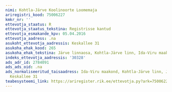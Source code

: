```yaml
---
nimi: Kohtla-Järve Koolinoorte Loomemaja
ariregistri_kood: 75006227
kmkr_nr: ''
ettevotja_staatus: R
ettevotja_staatus_tekstina: Registrisse kantud
ettevotja_esmakande_kpv: 05.04.2016
ettevotja_aadress: .na
asukoht_ettevotja_aadressis: Keskallee 31
asukoha_ehak_kood: 265
asukoha_ehak_tekstina: Järve linnaosa, Kohtla-Järve linn, Ida-Viru maakond
indeks_ettevotja_aadressis: '30328'
ads_adr_id: 2784091
ads_ads_oid: .na
ads_normaliseeritud_taisaadress: Ida-Viru maakond, Kohtla-Järve linn, Järve linnaosa,
  Keskallee 31
teabesysteemi_link: https://ariregister.rik.ee/ettevotja.py?ark=75006227&ref=rekvisiidid
---
```

